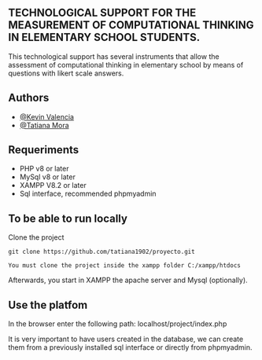 ## TECHNOLOGICAL SUPPORT FOR THE MEASUREMENT OF COMPUTATIONAL THINKING IN ELEMENTARY SCHOOL STUDENTS.

This technological support has several instruments that allow the assessment of computational thinking in elementary school by means of questions with likert scale answers.

## Authors
- [@Kevin Valencia](https://github.com/AdversarialSeal) 
- [@Tatiana Mora](https://github.com/tatiana1902)

## Requeriments
- PHP v8 or later
- MySql v8 or later
- XAMPP V8.2 or later
- Sql interface, recommended phpmyadmin 

## To be able to run locally

Clone the project

    git clone https://github.com/tatiana1902/proyecto.git

```
You must clone the project inside the xampp folder C:/xampp/htdocs
```

Afterwards, you start in XAMPP the apache server and Mysql (optionally). 


## Use the platfom

In the browser enter the following path: localhost/project/index.php

It is very important to have users created in the database, we can create them from a previously installed sql interface or directly from phpmyadmin.
